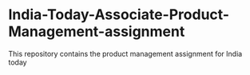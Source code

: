 # India-Today-Associate-Product-Management-assignment
This repository contains the product management assignment for India today
